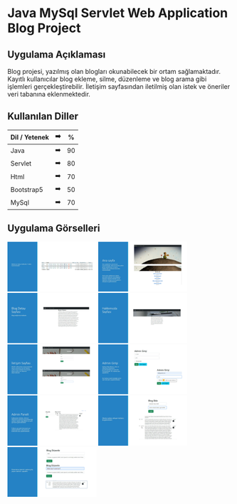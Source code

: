 # Java MySql Servlet Web Application Blog Project

## Uygulama Açıklaması
Blog projesi, yazılmış olan blogları okunabilecek bir ortam sağlamaktadır. Kayıtlı kullanıcılar blog ekleme, silme, düzenleme ve blog arama gibi işlemleri gerçekleştirebilir. İletişim sayfasından iletilmiş olan istek ve öneriler veri tabanına eklenmektedir.
## Kullanılan Diller

 Dil / Yetenek | :arrow_right: | % |
| ------------- |:-------------:|:-------------:|
| Java | :arrow_right: | 90 |
| Servlet | :arrow_right: | 80 |
| Html | :arrow_right: | 70 |
| Bootstrap5 | :arrow_right: | 50 |
| MySql | :arrow_right: | 70 |

## Uygulama Görselleri
<p>
<a href="https://github.com/Sahsanem/Java-MySql-Servlet-Web-Application-Blog-Project/blob/main/images/Emine%C5%9EahsanemDemirel_Blog-page-2.jpg" target="_blank">
<img src="https://github.com/Sahsanem/Java-MySql-Servlet-Web-Application-Blog-Project/blob/main/images/Emine%C5%9EahsanemDemirel_Blog-page-2.jpg" width="200" style="max-width:100%;"></a>
  
<a href="https://github.com/Sahsanem/Java-MySql-Servlet-Web-Application-Blog-Project/blob/main/images/Emine%C5%9EahsanemDemirel_Blog-page-3.jpg" target="_blank">
<img src="https://github.com/Sahsanem/Java-MySql-Servlet-Web-Application-Blog-Project/blob/main/images/Emine%C5%9EahsanemDemirel_Blog-page-3.jpg" width="200" style="max-width:100%;"></a>
    
<a href="https://github.com/Sahsanem/Java-MySql-Servlet-Web-Application-Blog-Project/blob/main/images/Emine%C5%9EahsanemDemirel_Blog-page-4.jpg" target="_blank">
<img src="https://github.com/Sahsanem/Java-MySql-Servlet-Web-Application-Blog-Project/blob/main/images/Emine%C5%9EahsanemDemirel_Blog-page-4.jpg" width="200" style="max-width:100%;"></a>
      
<a href="https://github.com/Sahsanem/Java-MySql-Servlet-Web-Application-Blog-Project/blob/main/images/Emine%C5%9EahsanemDemirel_Blog-page-5.jpg" target="_blank">
<img src="https://github.com/Sahsanem/Java-MySql-Servlet-Web-Application-Blog-Project/blob/main/images/Emine%C5%9EahsanemDemirel_Blog-page-5.jpg" width="200" style="max-width:100%;"></a>
  
<a href="https://github.com/Sahsanem/Java-MySql-Servlet-Web-Application-Blog-Project/blob/main/images/Emine%C5%9EahsanemDemirel_Blog-page-6.jpg" target="_blank">
<img src="https://github.com/Sahsanem/Java-MySql-Servlet-Web-Application-Blog-Project/blob/main/images/Emine%C5%9EahsanemDemirel_Blog-page-6.jpg" width="200" style="max-width:100%;"></a>
   
<a href="https://github.com/Sahsanem/Java-MySql-Servlet-Web-Application-Blog-Project/blob/main/images/Emine%C5%9EahsanemDemirel_Blog-page-7.jpg" target="_blank">
<img src="https://github.com/Sahsanem/Java-MySql-Servlet-Web-Application-Blog-Project/blob/main/images/Emine%C5%9EahsanemDemirel_Blog-page-7.jpg" width="200" style="max-width:100%;"></a>
      
<a href="https://github.com/Sahsanem/Java-MySql-Servlet-Web-Application-Blog-Project/blob/main/images/Emine%C5%9EahsanemDemirel_Blog-page-8.jpg" target="_blank">
<img src="https://github.com/Sahsanem/Java-MySql-Servlet-Web-Application-Blog-Project/blob/main/images/Emine%C5%9EahsanemDemirel_Blog-page-8.jpg" width="200" style="max-width:100%;"></a>
        
<a href="https://github.com/Sahsanem/Java-MySql-Servlet-Web-Application-Blog-Project/blob/main/images/Emine%C5%9EahsanemDemirel_Blog-page-9.jpg" target="_blank">
<img src="https://github.com/Sahsanem/Java-MySql-Servlet-Web-Application-Blog-Project/blob/main/images/Emine%C5%9EahsanemDemirel_Blog-page-9.jpg" width="200" style="max-width:100%;"></a>
          
<a href="https://github.com/Sahsanem/Java-MySql-Servlet-Web-Application-Blog-Project/blob/main/images/Emine%C5%9EahsanemDemirel_Blog-page-10.jpg" target="_blank">
<img src="https://github.com/Sahsanem/Java-MySql-Servlet-Web-Application-Blog-Project/blob/main/images/Emine%C5%9EahsanemDemirel_Blog-page-10.jpg" width="200" style="max-width:100%;"></a>
  
  </p>
